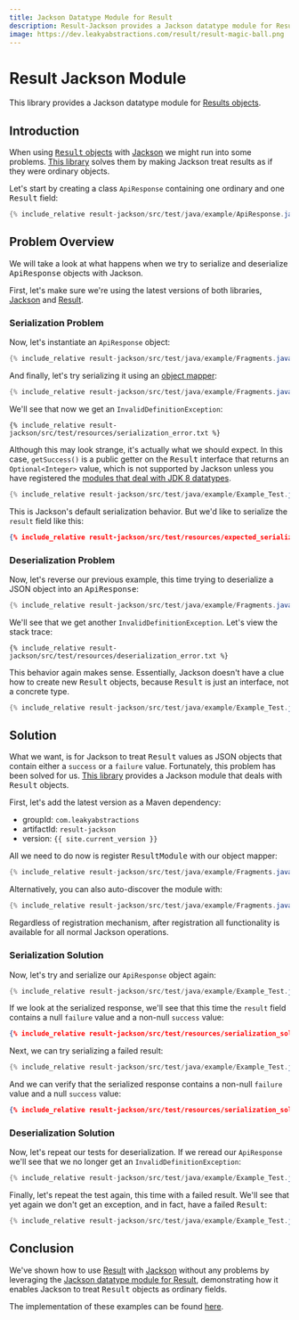 ```yaml
---
title: Jackson Datatype Module for Result
description: Result-Jackson provides a Jackson datatype module for Result objects
image: https://dev.leakyabstractions.com/result/result-magic-ball.png
---
```


# Result Jackson Module

This library provides a Jackson datatype module for [Results objects][RESULT].


## Introduction

When using [<tt>Result</tt> objects][RESULT_REPO] with [Jackson][JACKSON_REPO] we might run into some problems.
[This library][RESULT_JACKSON_REPO] solves them by making Jackson treat results as if they were ordinary objects.

Let's start by creating a class `ApiResponse` containing one ordinary and one <tt>Result</tt> field:

```java
{% include_relative result-jackson/src/test/java/example/ApiResponse.java %}
```


## Problem Overview

We will take a look at what happens when we try to serialize and deserialize <tt>ApiResponse</tt> objects with Jackson.

First, let's make sure we're using the latest versions of both libraries, [Jackson][JACKSON_LATEST] and
[Result][RESULT_LATEST].


### Serialization Problem

Now, let's instantiate an `ApiResponse` object:

```java
{% include_relative result-jackson/src/test/java/example/Fragments.java fragment="instantiate" %}
```

And finally, let's try serializing it using an [object mapper][OBJECT_MAPPER]:

```java
{% include_relative result-jackson/src/test/java/example/Fragments.java fragment="serialize" %}
```

We'll see that now we get an `InvalidDefinitionException`:

```
{% include_relative result-jackson/src/test/resources/serialization_error.txt %}
```

Although this may look strange, it's actually what we should expect. In this case, `getSuccess()` is a public getter on
the <tt>Result</tt> interface that returns an `Optional<Integer>` value, which is not supported by Jackson unless you
have registered the [modules that deal with JDK 8 datatypes][JACKSON_JAVA8_REPO].

```java
{% include_relative result-jackson/src/test/java/example/Example_Test.java test="serialization_problem" %}
```

This is Jackson's default serialization behavior. But we'd like to serialize the `result` field like this:

```json
{% include_relative result-jackson/src/test/resources/expected_serialized_result.json %}
```


### Deserialization Problem

Now, let's reverse our previous example, this time trying to deserialize a JSON object into an <tt>ApiResponse</tt>:

```java
{% include_relative result-jackson/src/test/java/example/Fragments.java fragment="deserialize" %}
```

We'll see that we get another `InvalidDefinitionException`. Let's view the stack trace:

```
{% include_relative result-jackson/src/test/resources/deserialization_error.txt %}
```

This behavior again makes sense. Essentially, Jackson doesn't have a clue how to create new <tt>Result</tt> objects,
because <tt>Result</tt> is just an interface, not a concrete type.

```java
{% include_relative result-jackson/src/test/java/example/Example_Test.java test="deserialization_problem" %}
```


## Solution

What we want, is for Jackson to treat <tt>Result</tt> values as JSON objects that contain either a `success` or a
`failure` value. Fortunately, this problem has been solved for us. [This library][RESULT_JACKSON_REPO] provides a
Jackson module that deals with <tt>Result</tt> objects.

First, let's add the latest version as a Maven dependency:

- groupId: `com.leakyabstractions`
- artifactId: `result-jackson`
- version: `{{ site.current_version }}`

All we need to do now is register <tt>ResultModule</tt> with our object mapper:

```java
{% include_relative result-jackson/src/test/java/example/Fragments.java fragment="register_manually" %}
```

Alternatively, you can also auto-discover the module with:

```java
{% include_relative result-jackson/src/test/java/example/Fragments.java fragment="register_automatically" %}
```

Regardless of registration mechanism, after registration all functionality is available for all normal Jackson
operations.


### Serialization Solution

Now, let's try and serialize our `ApiResponse` object again:

```java
{% include_relative result-jackson/src/test/java/example/Example_Test.java test="serialization_solution_successful_result" %}
```

If we look at the serialized response, we'll see that this time the `result` field contains a null `failure` value and
a non-null `success` value:

```json
{% include_relative result-jackson/src/test/resources/serialization_solution_successful_result.json %}
```

Next, we can try serializing a failed result:

```java
{% include_relative result-jackson/src/test/java/example/Example_Test.java test="serialization_solution_failed_result" %}
```

And we can verify that the serialized response contains a non-null `failure` value and a null `success` value:

```json
{% include_relative result-jackson/src/test/resources/serialization_solution_failed_result.json %}
```


### Deserialization Solution

Now, let's repeat our tests for deserialization. If we reread our `ApiResponse` we'll see that we no longer get an
`InvalidDefinitionException`:

```java
{% include_relative result-jackson/src/test/java/example/Example_Test.java test="deserialization_solution_successful_result" %}
```

Finally, let's repeat the test again, this time with a failed result. We'll see that yet again we don't get an
exception, and in fact, have a failed <tt>Result</tt>:

```java
{% include_relative result-jackson/src/test/java/example/Example_Test.java test="deserialization_solution_failed_result" %}
```


## Conclusion

We've shown how to use [Result][RESULT] with [Jackson][JACKSON_REPO] without any problems by leveraging the
[Jackson datatype module for Result][RESULT_JACKSON_REPO], demonstrating how it enables Jackson to treat
<tt>Result</tt> objects as ordinary fields.

The implementation of these examples can be found [here][RESULT_JACKSON_EXAMPLE].


[JACKSON_JAVA8_REPO]:           https://github.com/FasterXML/jackson-modules-java8
[JACKSON_LATEST]:               https://search.maven.org/artifact/com.fasterxml.jackson.core/jackson-core/
[JACKSON_REPO]:                 https://github.com/FasterXML/jackson
[OBJECT_MAPPER]:                https://www.baeldung.com/jackson-object-mapper-tutorial
[RESULT]:                       https://dev.leakyabstractions.com/result/
[RESULT_JACKSON_EXAMPLE]:       https://github.com/LeakyAbstractions/result-jackson/blob/main/result-jackson/src/test/java/example/Example_Test.java
[RESULT_JACKSON_REPO]:          https://github.com/LeakyAbstractions/result-jackson/
[RESULT_LATEST]:                https://search.maven.org/artifact/com.leakyabstractions/result/
[RESULT_REPO]:                  https://github.com/LeakyAbstractions/result/
